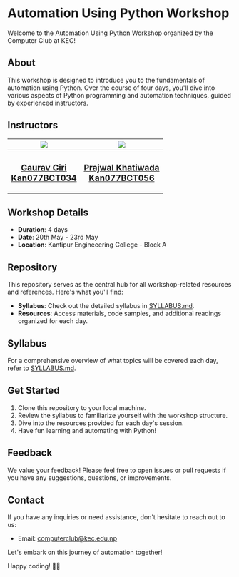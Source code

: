 # Automation Using Python Workshop

Welcome to the Automation Using Python Workshop organized by the Computer Club at KEC!

## About
This workshop is designed to introduce you to the fundamentals of automation using Python. Over the course of four days, you'll dive into various aspects of Python programming and automation techniques, guided by experienced instructors.

## Instructors
<table>
    <thead>
        <th>
            <img src="https://avatars.githubusercontent.com/u/64427471?v=4">
        </th>
        <th>
            <img src="https://avatars.githubusercontent.com/u/120701859?v=4">
        </th>
    </thead>
    <tbody>
        <td>
            <center><h3><a href="https://github.com/gaurovgiri">Gaurav Giri <br>Kan077BCT034</a></h3></center>
        </td>
        <td>
            <center><h3><a href="https://github.com/KhatiwadaPrajwal056">Prajwal Khatiwada <br>Kan077BCT056</a></h3></center>
        </td>
    
</table>

## Workshop Details
- **Duration**: 4 days
- **Date**: 20th May - 23rd May
- **Location**: Kantipur Engineeering College - Block A

## Repository
This repository serves as the central hub for all workshop-related resources and references. Here's what you'll find:
- **Syllabus**: Check out the detailed syllabus in [SYLLABUS.md](SYLLABUS.md).
- **Resources**: Access materials, code samples, and additional readings organized for each day.

## Syllabus
For a comprehensive overview of what topics will be covered each day, refer to [SYLLABUS.md](SYLLABUS.md).

## Get Started
1. Clone this repository to your local machine.
2. Review the syllabus to familiarize yourself with the workshop structure.
3. Dive into the resources provided for each day's session.
4. Have fun learning and automating with Python!

## Feedback
We value your feedback! Please feel free to open issues or pull requests if you have any suggestions, questions, or improvements.

## Contact
If you have any inquiries or need assistance, don't hesitate to reach out to us:
- Email: computerclub@kec.edu.np

Let's embark on this journey of automation together!

Happy coding! 🐍✨
